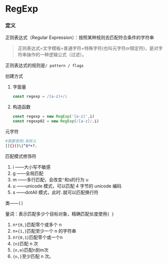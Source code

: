 # RegExp

### 定义

正则表达式（Regular Expression）：按照某种规则去匹配符合条件的字符串

> 正则表达式=文字模板=普通字符+特殊字符(也叫元字符or限定符)，是对字符串操作的一种逻辑公式（过滤）。

正则表达式的规则是`/ pattern / flags`

创建方式

1. 字面量

   ```js
   const regexp = /[a-z]+/i
   ```

2. 构造函数

   ```js
   const regexp = new RegExp('[a-z]',i)
   const regexp02 = new RegExp(/[a-z]/,i)
   ```

   

元字符

```sh
#需要使用\来转义
[]{}()\|^$*+?.
```



匹配模式修饰符

1. i ——大小写不敏感
2. g ——全局匹配
3. m ——多行匹配，会改变`^`和`$`的行为 u
4. u ——unicode 模式，可以匹配 4 字节的 unicode 编码
5. s ——dotAll 模式，此时`.`就可以匹配换行符



类——`[]`



量词：表示匹配多少个目标对象，精确匹配长度使用`{ }`

1. n`*{0,}`匹配零个或多个 n
2. n`+{1,}`匹配至少一个 n 的字符串 
3. n`?{0,1}`匹配零个或一个n
4. `{n}`匹配 n 次
5. `{n,m}`匹配n到m次
6. `{n,}`至少匹配 n 次。